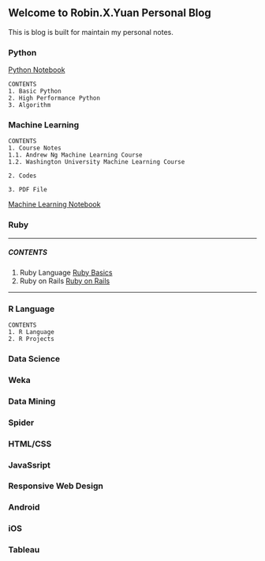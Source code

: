 ## Welcome to Robin.X.Yuan Personal Blog

This is blog is built for maintain my personal notes.

### Python

[Python Notebook](https://)

```
CONTENTS
1. Basic Python
2. High Performance Python
3. Algorithm
```

### Machine Learning

```
CONTENTS
1. Course Notes
1.1. Andrew Ng Machine Learning Course
1.2. Washington University Machine Learning Course

2. Codes

3. PDF File

```
[Machine Learning Notebook](https://robinxyuanblog.github.io/MachineLearningNotes/)

### Ruby
---
##### CONTENTS
1. Ruby Language
   [Ruby Basics](https://robinxyuanblog.github.io/RubyBasic/)
2. Ruby on Rails
   [Ruby on Rails](https://robinxyuanblog.github.io/RubyOnRailsNotes/)
---

### R Language
```
CONTENTS
1. R Language
2. R Projects
```

### Data Science

### Weka

### Data Mining

### Spider

### HTML/CSS

### JavaSsript

### Responsive Web Design

### Android

### iOS

### Tableau
